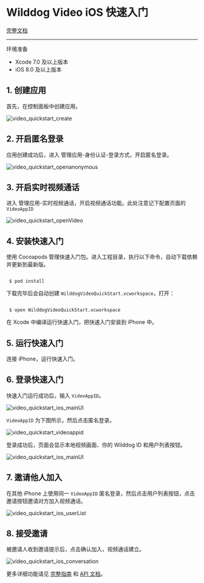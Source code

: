 # Wilddog Video iOS 快速入门

[完整文档](https://docs.wilddog.com/conversation/iOS/index.html)

---


<div class="env">
    <p class="env-title">环境准备</p>
    <ul>
        <li> Xcode 7.0 及以上版本 </li>
        <li> iOS 8.0 及以上版本 </li>
    </ul>
</div>


## 1. 创建应用

首先，在控制面板中创建应用。

![video_quickstart_create](https://raw.githubusercontent.com/WildDogTeam/video-demo-ios-conversation/master/images/video_quickstart_create.png)

## 2. 开启匿名登录

应用创建成功后，进入 管理应用-身份认证-登录方式，开启匿名登录。

![video_quickstart_openanonymous](https://raw.githubusercontent.com/WildDogTeam/video-demo-ios-conversation/master/images/openanonymous.png)

## 3. 开启实时视频通话

进入 管理应用-实时视频通话，开启视频通话功能。此处注意记下配置页面的 `VideoAppID`

![video_quickstart_openVideo](https://raw.githubusercontent.com/WildDogTeam/video-demo-ios-conversation/master/images/video_quickstart_openVideo.png)

## 4. 安装快速入门

使用 Cocoapods 管理快速入门包。进入工程目录，执行以下命令，自动下载依赖并更新到最新版。

```shell

 $ pod install

```

下载完毕后会自动创建 `WilddogVideoQuickStart.xcworkspace`，打开：

```shell

 $ open WilddogVideoQuickStart.xcworkspace

```

在 Xcode 中编译运行快速入门，把快速入门安装到 iPhone 中。


## 5. 运行快速入门

连接 iPhone，运行快速入门。

## 6. 登录快速入门

快速入门运行成功后，输入 `VideoAppID`。

![video_quickstart_ios_mainUI](https://raw.githubusercontent.com/WildDogTeam/video-demo-ios-conversation/master/images/video_quickstart_ios_login.png)

`VideoAppID` 为下图所示，然后点击匿名登录。

![video_quickstart_videoappid](https://raw.githubusercontent.com/WildDogTeam/video-demo-ios-conversation/master/images/video_quickstart_videoappid.png)

登录成功后，页面会显示本地视频画面、你的 Wilddog ID 和用户列表按钮。

![video_quickstart_ios_mainUI](https://raw.githubusercontent.com/WildDogTeam/video-demo-ios-conversation/master/images/video_quickstart_ios_mainUI.png)

## 7. 邀请他人加入

在其他 iPhone 上使用同一 `VideoAppID` 匿名登录，然后点击用户列表按钮，点击邀请按钮邀请对方加入视频通话。

![video_quickstart_ios_userList](https://raw.githubusercontent.com/WildDogTeam/video-demo-ios-conversation/master/images/video_quickstart_ios_userList.png)

## 8. 接受邀请

被邀请人收到邀请提示后，点击确认加入，视频通话建立。

![video_quickstart_ios_conversation](https://raw.githubusercontent.com/WildDogTeam/video-demo-ios-conversation/master/images/video_quickstart_ios_conversation.jpg)


更多详细功能请见 [完整指南](https://docs.wilddog.com/conversation/iOS/guide/0-concepts.html) 和 [API 文档](https://docs.wilddog.com/conversation/iOS/api/WDGVideo.html)。
